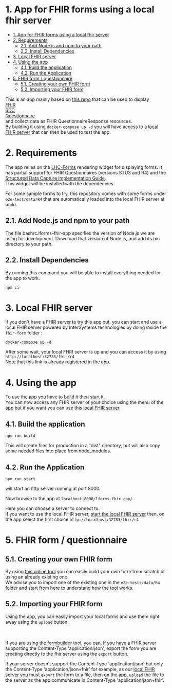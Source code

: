 # 1. App for FHIR forms using a local fhir server

- [1. App for FHIR forms using a local fhir server](#1-app-for-fhir-forms-using-a-local-fhir-server)
- [2. Requirements](#2-requirements)
  - [2.1. Add Node.js and npm to your path](#21-add-nodejs-and-npm-to-your-path)
  - [2.2. Install Dependencies](#22-install-dependencies)
- [3. Local FHIR server](#3-local-fhir-server)
- [4. Using the app](#4-using-the-app)
  - [4.1. Build the application](#41-build-the-application)
  - [4.2. Run the Application](#42-run-the-application)
- [5. FHIR form / questionnaire](#5-fhir-form--questionnaire)
  - [5.1. Creating your own FHIR form](#51-creating-your-own-fhir-form)
  - [5.2. Importing your FHIR form](#52-importing-your-fhir-form)

This is an app mainly based on [this repo](https://github.com/lhncbc/lforms-fhir-app) that can be used to display<br>
[FHIR](http://hl7.org/fhir/)<br>
[SDC](http://hl7.org/fhir/uv/sdc/2018Sep/index.html)<br>
[Questionnaire](http://hl7.org/fhir/uv/sdc/2018Sep/sdc-questionnaire.html)<br>
and collect data as FHIR QuestionnaireResponse resources.<br>
By building it using `docker-compose up -d` you will have access to a [local FHIR server](#5-local-fhir-server) that can then be used to test the app.

# 2. Requirements
The app relies on the [LHC-Forms](http://lhncbc.github.io/lforms/) rendering
widget for displaying forms. It has partial support for FHIR Questionnaires
(versions STU3 and R4) and the [Structured Data Capture Implementation
Guide](http://build.fhir.org/ig/HL7/sdc/).<br>
This widget will be installed with the dependencies.

For some sample forms to try, this repository comes with some forms under
`e2e-test/data/R4` that are automatically loaded into the local FHIR server at build.

## 2.1. Add Node.js and npm to your path
The file bashrc.lforms-fhir-app specifies the version of Node.js we are using
for development. Download that version of Node.js, and add its bin directory to
your path.

## 2.2. Install Dependencies
By running this command you will be able to install everything needed for the app to work.

```
npm ci
```

# 3. Local FHIR server
If you don't have a FHIR server to try this app out, you can start and use a local FHIR server powered by InterSystems technologies by doing inside the `fhir-form` folder :

```
docker-compose up -d
```

After some wait, your local FHIR server is up and you can access it by using `http://localhost:32783/fhir/r4`<br>
Note that this link is already registered in the app.

# 4. Using the app
To use the app you have to [build](#41-build-the-application) it then [start](#42-run-the-application) it.<br>
You can now access any FHIR server of your choice using the menu of the app but if you want you can use this [local FHIR server](#3-local-fhir-server)

## 4.1. Build the application
```
npm run build
```
This will create files for production in a "dist" directory, but will also copy
some needed files into place from node_modules.

## 4.2. Run the Application
```
npm run start
```
will start an http server running at port 8000.

Now browse to the app at `localhost:8000/lforms-fhir-app/`.

Here you can choose a server to connect to.<br>
If you want to use the local FHIR server, [start the local FHIR server](#3-local-fhir-server) then, on the app select the first choice `http://localhost:32783/fhir/r4`<br>

# 5. FHIR form / questionnaire

## 5.1. Creating your own FHIR form 
By using [this online tool](https://lhcformbuilder.nlm.nih.gov/beta/) you can easily build your own form from scratch or using an already existing one.<br>
We advise you to import one of the existing one in the `e2e-tests/data/R4` folder and start from here to understand how the tool works.

## 5.2. Importing your FHIR form
Using the app, you can easily import your local forms and use them right away using the `upload` button.<br><br><br>

If you are using the [formbuilder tool](https://lhcformbuilder.nlm.nih.gov/beta/), you can, if you have a FHIR server supporting the Content-Type 'application/json', export the form you are creating directly to the fhir server using the `export` button.

If your server doesn't support the Content-Type 'application/json' but only the Content-Type 'application/json+fhir' for example, as our [local FHIR server](#3-local-fhir-server) you must `export` the form to a file, then on the app, `upload` the file to the server as the app communicate in Content-Type 'application/json+fhir'.


